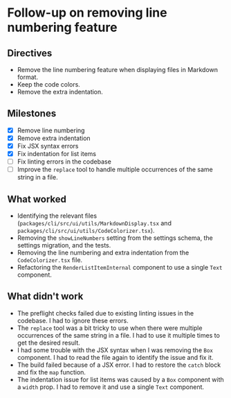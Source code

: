 # Follow-up on removing line numbering feature

## Directives

- Remove the line numbering feature when displaying files in Markdown format.
- Keep the code colors.
- Remove the extra indentation.

## Milestones

- [x] Remove line numbering
- [x] Remove extra indentation
- [x] Fix JSX syntax errors
- [x] Fix indentation for list items
- [ ] Fix linting errors in the codebase
- [ ] Improve the `replace` tool to handle multiple occurrences of the same string in a file.

## What worked

- Identifying the relevant files (`packages/cli/src/ui/utils/MarkdownDisplay.tsx` and `packages/cli/src/ui/utils/CodeColorizer.tsx`).
- Removing the `showLineNumbers` setting from the settings schema, the settings migration, and the tests.
- Removing the line numbering and extra indentation from the `CodeColorizer.tsx` file.
- Refactoring the `RenderListItemInternal` component to use a single `Text` component.

## What didn't work

- The preflight checks failed due to existing linting issues in the codebase. I had to ignore these errors.
- The `replace` tool was a bit tricky to use when there were multiple occurrences of the same string in a file. I had to use it multiple times to get the desired result.
- I had some trouble with the JSX syntax when I was removing the `Box` component. I had to read the file again to identify the issue and fix it.
- The build failed because of a JSX error. I had to restore the `catch` block and fix the `map` function.
- The indentation issue for list items was caused by a `Box` component with a `width` prop. I had to remove it and use a single `Text` component.
